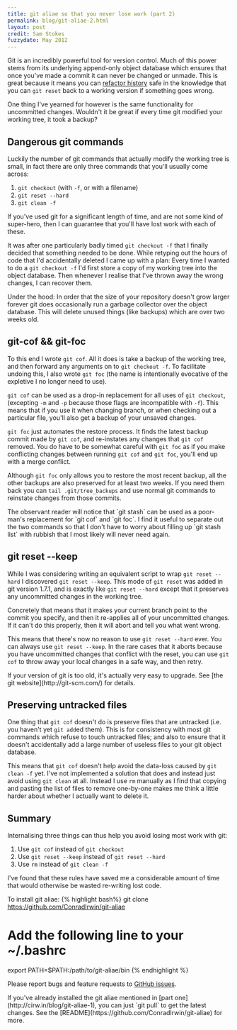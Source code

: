 ```yaml
---
title: git aliae so that you never lose work (part 2)
permalink: blog/git-aliae-2.html
layout: post
credit: Sam Stokes
fuzzydate: May 2012
---
```


Git is an incredibly powerful tool for version control. Much of this power stems
from its underlying append-only object database which ensures that once you've
made a commit it can never be changed or unmade. This is great because it means
you can [refactor history](http://cirw.in/blog/git-aliae-1) safe in the
knowledge that you can `git reset` back to a working version if something goes
wrong.

One thing I've yearned for however is the same functionality for uncommitted
changes. Wouldn't it be great if every time git modified your working tree, it
took a backup?

Dangerous git commands
----------------------

Luckily the number of git commands that actually modify the working tree is
small, in fact there are only three commands that you'll usually come across:

1. `git checkout` (with `-f`, or with a filename)
2. `git reset --hard`
3. `git clean -f`

If you've used git for a significant length of time, and are not some kind of
super-hero, then I can guarantee that you'll have lost work with each of these.

It was after one particularly badly timed `git checkout -f` that I finally decided
that something needed to be done. While retyping out the hours of code that I'd
accidentally deleted I came up with a plan: Every time I wanted to do a
`git checkout -f` I'd first store a copy of my working tree into the object
database.  Then whenever I realise that I've thrown away the wrong changes, I
can recover them.

<aside>Under the hood: In order that the size of your repository doesn't grow
larger forever git does occasionally run a garbage collector over the object
database. This will delete unused things (like backups) which are over two weeks
old.</aside>

git-cof && git-foc
------------------

To this end I wrote `git cof`. All it does is take a backup of the working
tree, and then forward any arguments on to <nobr>`git checkout -f`</nobr>. To
facilitate undoing this, I also wrote `git foc` (the name is intentionally
evocative of the expletive I no longer need to use).

`git cof` can be used as a drop-in replacement for all uses of `git checkout`,
(excepting `-m` and `-p` because those flags are incompatible with `-f`). This
means that if you use it when changing branch, or when checking out a particular
file, you'll also get a backup of your unsaved changes.

`git foc` just automates the restore process. It finds the latest backup commit
made by `git cof`, and re-instates any changes that `git cof` removed. You do
have to be somewhat careful with `git foc` as if you make conflicting changes
between running `git cof` and `git foc`, you'll end up with a merge conflict.

Although `git foc` only allows you to restore the most recent backup, all the
other backups are also preserved for at least two weeks. If you need them back
you can `tail .git/tree_backups` and use normal git commands to reinstate
changes from those commits.

<aside>The observant reader will notice that `git stash` can be used as a
poor-man's replacement for `git cof` and `git foc`. I find it useful to separate
out the two commands so that I don't have to worry about filling up `git stash
list` with rubbish that I most likely will never need again.</aside>

git reset --keep
----------------

While I was considering writing an equivalent script to wrap `git reset --hard`
I discovered `git reset --keep`. This mode of `git reset` was added in
git version 1.7.1, and is exactly like `git reset --hard` except that it
preserves any uncommitted changes in the working tree.

Concretely that means that it makes your current branch point to the commit you
specify, and then it re-applies all of your uncommitted changes. If it can't do
this properly, then it will abort and tell you what went wrong.

This means that there's now no reason to use `git reset --hard` ever. You can
always use `git reset --keep`. In the rare cases that it aborts because you have
uncommitted changes that conflict with the reset, you can use `git cof` to throw
away your local changes in a safe way, and then retry.

<aside>If your version of git is too old, it's actually very easy to upgrade.
See [the git website](http://git-scm.com/) for details.</aside>

Preserving untracked files
--------------------------

One thing that `git cof` doesn't do is preserve files that are untracked (i.e.
you haven't yet `git add`ed them). This is for consistency with most git commands
which refuse to touch untracked files; and also to ensure that it doesn't
accidentally add a large number of useless files to your git object database.

This means that `git cof` doesn't help avoid the data-loss caused by
`git clean -f` yet. I've not implemented a solution that does and instead just
avoid using `git clean` at all. Instead I use `rm` manually as I find that
copying and pasting the list of files to remove one-by-one makes me think a
little harder about whether I actually want to delete it.

Summary
-------

Internalising three things can thus help you avoid losing most work with git:

1. Use `git cof` instead of `git checkout`
2. Use `git reset --keep` instead of `git reset --hard`
3. Use `rm` instead of `git clean -f`

I've found that these rules have saved me a considerable amount of time that
would otherwise be wasted re-writing lost code.

To install git aliae:
{% highlight bash%}
git clone https://github.com/ConradIrwin/git-aliae
# Add the following line to your ~/.bashrc
export PATH=$PATH:/path/to/git-aliae/bin
{% endhighlight %}

Please report bugs and feature requests to [GitHub
issues](https://github.com/ConradIrwin/git-aliae/issues).

<aside>If you've already installed the git aliae mentioned in [part
one](http://cirw.in/blog/git-aliae-1), you can just `git pull` to get the latest
changes. See the [README](https://github.com/ConradIrwin/git-aliae) for
more.</aside>
